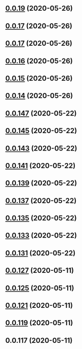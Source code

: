 ## [0.0.19](https://github.com/cookiescrumbs/release-sandbox/compare/0.0.16...0.0.19) (2020-05-26)



## [0.0.17](https://github.com/cookiescrumbs/release-sandbox/compare/0.0.16...0.0.17) (2020-05-26)



## [0.0.17](https://github.com/cookiescrumbs/release-sandbox/compare/0.0.15...0.0.17) (2020-05-26)



## [0.0.16](https://github.com/cookiescrumbs/release-sandbox/compare/0.0.14...0.0.16) (2020-05-26)



## [0.0.15](https://github.com/cookiescrumbs/release-sandbox/compare/0.0.13...0.0.15) (2020-05-26)



## [0.0.14](https://github.com/cookiescrumbs/release-sandbox/compare/0.0.146...0.0.14) (2020-05-26)



## [0.0.147](https://github.com/cookiescrumbs/release-sandbox/compare/0.0.144...0.0.147) (2020-05-22)



## [0.0.145](https://github.com/cookiescrumbs/release-sandbox/compare/0.0.142...0.0.145) (2020-05-22)



## [0.0.143](https://github.com/cookiescrumbs/release-sandbox/compare/0.0.140...0.0.143) (2020-05-22)



## [0.0.141](https://github.com/cookiescrumbs/release-sandbox/compare/0.0.136...0.0.141) (2020-05-22)



## [0.0.139](https://github.com/cookiescrumbs/release-sandbox/compare/0.0.136...0.0.139) (2020-05-22)



## [0.0.137](https://github.com/cookiescrumbs/release-sandbox/compare/0.0.134...0.0.137) (2020-05-22)



## [0.0.135](https://github.com/cookiescrumbs/release-sandbox/compare/0.0.132...0.0.135) (2020-05-22)



## [0.0.133](https://github.com/cookiescrumbs/release-sandbox/compare/0.0.129...0.0.133) (2020-05-22)



## [0.0.131](https://github.com/cookiescrumbs/release-sandbox/compare/0.0.126...0.0.131) (2020-05-22)



## [0.0.127](https://github.com/cookiescrumbs/release-sandbox/compare/0.0.124...0.0.127) (2020-05-11)



## [0.0.125](https://github.com/cookiescrumbs/release-sandbox/compare/0.0.120...0.0.125) (2020-05-11)



## [0.0.121](https://github.com/cookiescrumbs/release-sandbox/compare/0.0.117...0.0.121) (2020-05-11)



## [0.0.119](https://github.com/cookiescrumbs/release-sandbox/compare/0.0.116...0.0.119) (2020-05-11)



## 0.0.117 (2020-05-11)



